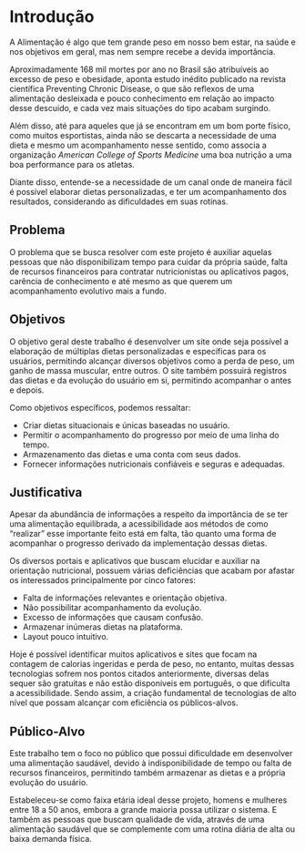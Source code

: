 # Introdução

 A Alimentação é algo que tem grande peso em nosso bem estar, na saúde e nos objetivos em geral, mas nem sempre recebe a devida importância.

Aproximadamente 168 mil mortes por ano no Brasil são atribuíveis ao excesso de peso e obesidade, aponta estudo inédito publicado na revista científica Preventing Chronic Disease, o que são reflexos de uma alimentação desleixada e pouco conhecimento em relação ao impacto desse descuido, e cada vez mais situações do tipo acabam surgindo.

Além disso, até para aqueles que já se encontram em um bom porte físico, como muitos esportistas, ainda não se descarta a necessidade de uma dieta e mesmo um acompanhamento nesse sentido, como associa a organização <i>American College of Sports Medicine</i> uma boa nutrição a uma boa performance para os atletas.

Diante disso, entende-se a necessidade de um canal onde de maneira fácil é possível elaborar dietas personalizadas, e ter um acompanhamento dos resultados, considerando as dificuldades em suas rotinas.


## Problema
 O problema que se busca resolver com este projeto é auxiliar aquelas pessoas que não disponibilizam tempo para cuidar da própria saúde, falta de recursos financeiros para contratar nutricionistas ou aplicativos pagos, carência de conhecimento e até mesmo as que querem um acompanhamento evolutivo mais a fundo.

 
## Objetivos

 O objetivo geral deste trabalho é desenvolver um site onde seja possível a elaboração de múltiplas dietas personalizadas e específicas para os usuários, permitindo alcançar diversos objetivos como a perda de peso, um ganho de massa muscular, entre outros. O site também possuirá registros das dietas e da evolução do usuário em si, permitindo acompanhar o antes e depois.

Como objetivos específicos, podemos ressaltar:

<ul>
 <li>Criar dietas situacionais e únicas baseadas no usuário.</li>
 <li>Permitir o acompanhamento do progresso por meio de uma linha do tempo.</li>
 <li>Armazenamento das dietas e uma conta com seus dados.</li>
 <li>Fornecer informações nutricionais confiáveis e seguras e adequadas.</li>
</ul>
 
## Justificativa

 Apesar da abundância de informações a respeito da importância de se ter uma alimentação equilibrada, a acessibilidade aos métodos de como “realizar” esse importante feito está em falta, tão quanto uma forma de acompanhar o progresso derivado da implementação dessas dietas.

Os diversos portais e aplicativos que buscam elucidar e auxiliar na orientação nutricional, possuem várias deficiências que acabam por afastar os interessados principalmente por cinco fatores:

<ul>
 <li>Falta de informações relevantes e orientação objetiva.</li>
 <li>Não possibilitar acompanhamento da evolução.</li>
 <li>Excesso de informações que causam confusão.</li>
 <li>Armazenar inúmeras dietas na plataforma.</li>
 <li>Layout pouco intuitivo.</li>
</ul>

 Hoje é possível identificar muitos aplicativos e sites que focam na contagem de calorias ingeridas e perda de peso, no entanto, muitas dessas tecnologias sofrem nos pontos citados anteriormente, diversas delas sequer são gratuitas e não estão disponíveis em português, o que dificulta a acessibilidade. Sendo assim, a criação fundamental de tecnologias de alto nível que possam alcançar com eficiência os públicos-alvos.


## Público-Alvo

 Este trabalho tem o foco no público que possui dificuldade em desenvolver uma alimentação saudável, devido à indisponibilidade de tempo ou falta de recursos financeiros, permitindo também armazenar as dietas e a própria evolução do usuário.

Estabeleceu-se como faixa etária ideal desse projeto, homens e mulheres entre 18 a 50 anos, embora a grande maioria possa utilizar o sistema. E também as pessoas que buscam qualidade de vida,  através de uma alimentação saudável que se complemente com uma rotina diária de alta ou baixa demanda física.
